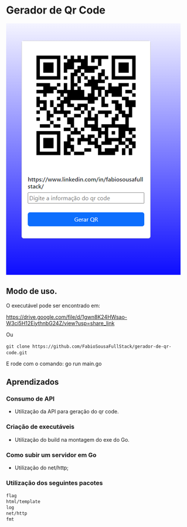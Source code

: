 # Gerador de Qr Code

![Qr Code](qrcode.PNG)

## Modo de uso.
O executável pode ser encontrado em: 

https://drive.google.com/file/d/1gwn8K24HWsao-W3ci5H12EiythnbG24Z/view?usp=share_link

Ou

`git clone https://github.com/FabioSousaFullStack/gerador-de-qr-code.git`

E rode com o comando: go run main.go

## Aprendizados

### Consumo de API

- Utilização da API para geração do qr code.


### Criação de executáveis

- Utilização do build na montagem do exe do 
Go.

### Como subir um servidor em Go

- Utilização do net/http;

### Utilização dos seguintes pacotes
    flag
    html/template
    log
    net/http
    fmt

